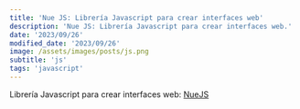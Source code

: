 ```yaml
---
title: 'Nue JS: Librería Javascript para crear interfaces web'
description: 'Nue JS: Librería Javascript para crear interfaces web.'
date: '2023/09/26'
modified_date: '2023/09/26'
image: /assets/images/posts/js.png
subtitle: 'js'
tags: 'javascript'
---
```


Librería Javascript para crear interfaces web: [NueJS](https://nuejs.org/)
